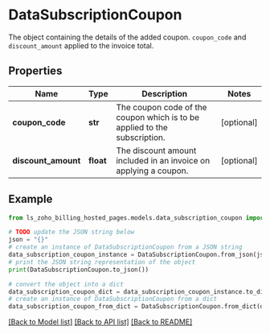 # DataSubscriptionCoupon

The object containing the details of the added coupon. <code>coupon_code</code> and <code>discount_amount</code> applied to the invoice total.

## Properties

Name | Type | Description | Notes
------------ | ------------- | ------------- | -------------
**coupon_code** | **str** | The coupon code of the coupon which is to be applied to the subscription. | [optional] 
**discount_amount** | **float** | The discount amount included in an invoice on applying a coupon. | [optional] 

## Example

```python
from ls_zoho_billing_hosted_pages.models.data_subscription_coupon import DataSubscriptionCoupon

# TODO update the JSON string below
json = "{}"
# create an instance of DataSubscriptionCoupon from a JSON string
data_subscription_coupon_instance = DataSubscriptionCoupon.from_json(json)
# print the JSON string representation of the object
print(DataSubscriptionCoupon.to_json())

# convert the object into a dict
data_subscription_coupon_dict = data_subscription_coupon_instance.to_dict()
# create an instance of DataSubscriptionCoupon from a dict
data_subscription_coupon_from_dict = DataSubscriptionCoupon.from_dict(data_subscription_coupon_dict)
```
[[Back to Model list]](../README.md#documentation-for-models) [[Back to API list]](../README.md#documentation-for-api-endpoints) [[Back to README]](../README.md)


